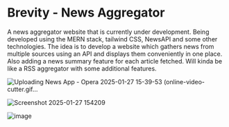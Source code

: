 # Brevity - News Aggregator

A news aggregator website that is currently under development.
Being developed using the MERN stack, tailwind CSS, NewsAPI and some other technologies.
The idea is to develop a website which gathers news from multiple sources using an API and displays them conveniently in one place.
Also adding a news summary feature for each article fetched.
Will kinda be like a RSS aggregator with some additional features.

![Uploading News App - Opera 2025-01-27 15-39-53 (online-video-cutter.gif…]()


![Screenshot 2025-01-27 154209](https://github.com/user-attachments/assets/46324d0a-1948-4a4e-8252-9f8b11072b25)

![image](https://github.com/user-attachments/assets/44ce73af-1b63-4041-9882-baf75c420bed)
